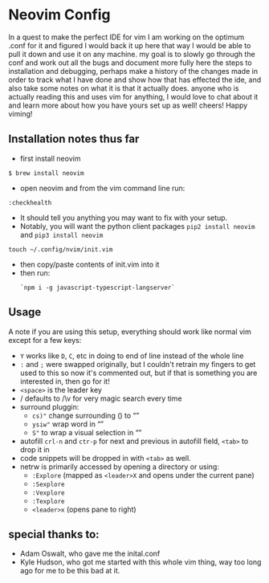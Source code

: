 # Neovim Config

In a quest to make the perfect IDE for vim I am working on the optimum .conf
for it and figured I would back it up here that way I would be able to
pull it down and use it on any machine. my goal is to slowly go through the
conf and work out all the bugs and document more fully here the steps to installation
and debugging, perhaps make a history of the changes made in order to track
what I have done and show how that has effected the ide, and also take some
notes on what it is that it actually does. anyone who is actually reading this
and uses vim for anything, I would love to chat about it and learn more about
how you have yours set up as well! cheers! Happy viming!

## Installation notes thus far

* first install neovim
```
$ brew install neovim
```
* open neovim and from the vim command line run:
```
:checkhealth
```
  * It should tell you anything you may want to fix with your setup.
  * Notably, you will want the python client packages `pip2 install neovim` and `pip3 install neovim`
```
touch ~/.config/nvim/init.vim
```
* then copy/paste contents of init.vim into it
* then run:
  ```
  `npm i -g javascript-typescript-langserver`
  ```
## Usage

A note if you are using this setup, everything should work like normal vim except for a few keys:
 * `Y` works like `D`, `C`, etc in doing to end of line instead of the whole line
 * `:` and `;` were swapped originally, but I couldn't retrain my fingers to get used to this so now it's commented out, but if that is something you are interested in, then go for it!
 * `<space>` is the leader key
 * / defaults to /\v for very magic search every time
 * surround pluggin:
    * `cs)"` change surrounding () to “”
    * `ysiw"` wrap word in “”
    * `S"` to wrap a visual selection in “”
 * autofill `crl-n` and `ctr-p` for next and previous in autofill field, `<tab>` to drop it in
 * code snippets will be dropped in with `<tab>` as well.
 * netrw is primarily accessed by opening a directory or using:
    *  `:Explore` (mapped as `<leader>X` and opens under the current pane)
    *  `:Sexplore`
    *  `:Vexplore`
    *  `:Texplore`
    * `<leader>x` (opens pane to right)
## special thanks to:
* Adam Oswalt, who gave me the inital.conf
* Kyle Hudson, who got me started with this whole vim thing, way too long ago for me to be this bad at it.

